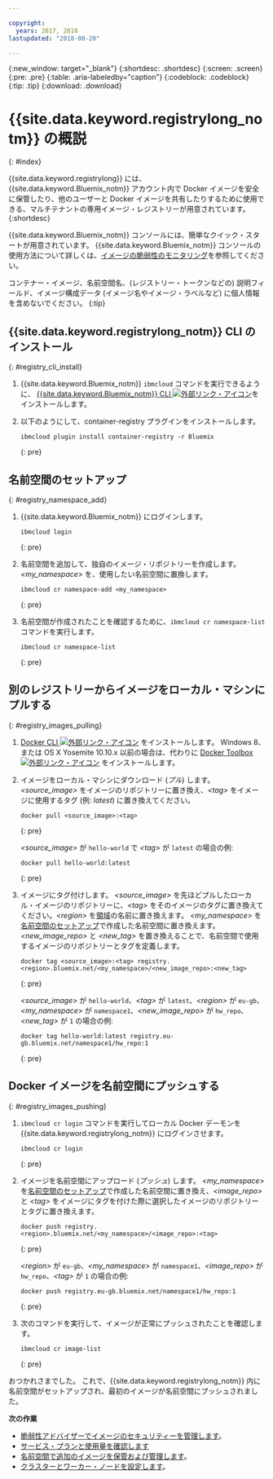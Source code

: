 ```yaml
---

copyright:
  years: 2017, 2018
lastupdated: "2018-08-20"

---
```


{:new_window: target="_blank"}
{:shortdesc: .shortdesc}
{:screen: .screen}
{:pre: .pre}
{:table: .aria-labeledby="caption"}
{:codeblock: .codeblock}
{:tip: .tip}
{:download: .download}



# {{site.data.keyword.registrylong_notm}} の概説
{: #index}

{{site.data.keyword.registrylong}} には、{{site.data.keyword.Bluemix_notm}} アカウント内で Docker イメージを安全に保管したり、他のユーザーと Docker イメージを共有したりするために使用できる、マルチテナントの専用イメージ・レジストリーが用意されています。
{:shortdesc}

{{site.data.keyword.Bluemix_notm}} コンソールには、簡単なクイック・スタートが用意されています。 {{site.data.keyword.Bluemix_notm}} コンソールの使用方法について詳しくは、[イメージの脆弱性のモニタリング](registry_ui.html)を参照してください。

コンテナー・イメージ、名前空間名、(レジストリー・トークンなどの) 説明フィールド、イメージ構成データ (イメージ名やイメージ・ラベルなど) に個人情報を含めないでください。
{:tip}



## {{site.data.keyword.registrylong_notm}} CLI のインストール
{: #registry_cli_install}

1.  {{site.data.keyword.Bluemix_notm}} `ibmcloud` コマンドを実行できるように、 [{{site.data.keyword.Bluemix_notm}} CLI ![外部リンク・アイコン](../../icons/launch-glyph.svg "外部リンク・アイコン")](http://clis.ng.bluemix.net/ui/home.html)をインストールします。
2.  以下のようにして、container-registry プラグインをインストールします。

    ```
    ibmcloud plugin install container-registry -r Bluemix
    ```
    {: pre}


## 名前空間のセットアップ
{: #registry_namespace_add}

1.  {{site.data.keyword.Bluemix_notm}} にログインします。

    ```
    ibmcloud login
    ```
    {: pre}

2.  名前空間を追加して、独自のイメージ・リポジトリーを作成します。 _&lt;my_namespace&gt;_ を、使用したい名前空間に置換します。

    ```
    ibmcloud cr namespace-add <my_namespace>
    ```
    {: pre}

3.  名前空間が作成されたことを確認するために、`ibmcloud cr namespace-list` コマンドを実行します。

    ```
    ibmcloud cr namespace-list
    ```
    {: pre}




## 別のレジストリーからイメージをローカル・マシンにプルする
{: #registry_images_pulling}

1.  [Docker CLI ![外部リンク・アイコン](../../icons/launch-glyph.svg "外部リンク・アイコン")](https://www.docker.com/community-edition#/download) をインストールします。 Windows 8、または OS X Yosemite 10.10.x 以前の場合は、代わりに [Docker Toolbox ![外部リンク・アイコン](../../icons/launch-glyph.svg "外部リンク・アイコン")](https://docs.docker.com/toolbox/) をインストールします。

2.  イメージをローカル・マシンにダウンロード (_プル_) します。 _&lt;source_image&gt;_ をイメージのリポジトリーに置き換え、_&lt;tag&gt;_ をイメージに使用するタグ (例: _latest_) に置き換えてください。

    ```
    docker pull <source_image>:<tag>
    ```
    {: pre}

    _&lt;source_image&gt;_ が `hello-world` で _&lt;tag&gt;_ が `latest` の場合の例:

    ```
    docker pull hello-world:latest
    ```
    {: pre}

3.  イメージにタグ付けします。 _&lt;source_image&gt;_ を先ほどプルしたローカル・イメージのリポジトリーに、_&lt;tag&gt;_ をそのイメージのタグに置き換えてください。_&lt;region&gt;_ を[領域](registry_overview.html#registry_regions)の名前に置き換えます。 _&lt;my_namespace&gt;_ を[名前空間のセットアップ](index.html#registry_namespace_add)で作成した名前空間に置き換えます。 _&lt;new_image_repo&gt;_ と _&lt;new_tag&gt;_ を置き換えることで、名前空間で使用するイメージのリポジトリーとタグを定義します。

    ```
    docker tag <source_image>:<tag> registry.<region>.bluemix.net/<my_namespace>/<new_image_repo>:<new_tag>
    ```
    {: pre}

    _&lt;source_image&gt;_ が `hello-world`、_&lt;tag&gt;_ が `latest`、_&lt;region&gt;_ が `eu-gb`、_&lt;my_namespace&gt;_ が `namespace1`、_&lt;new_image_repo&gt;_ が `hw_repo`、_&lt;new_tag&gt;_ が `1` の場合の例:

    ```
    docker tag hello-world:latest registry.eu-gb.bluemix.net/namespace1/hw_repo:1
    ```
    {: pre}



## Docker イメージを名前空間にプッシュする
{: #registry_images_pushing}

1.  `ibmcloud cr login` コマンドを実行してローカル Docker デーモンを {{site.data.keyword.registrylong_notm}} にログインさせます。

    ```
    ibmcloud cr login
    ```
    {: pre}

2.  イメージを名前空間にアップロード (_プッシュ_) します。 _&lt;my_namespace&gt;_ を[名前空間のセットアップ](index.html#registry_namespace_add)で作成した名前空間に置き換え、_&lt;image_repo&gt;_ と _&lt;tag&gt;_ をイメージにタグを付けた際に選択したイメージのリポジトリーとタグに置き換えます。

    ```
    docker push registry.<region>.bluemix.net/<my_namespace>/<image_repo>:<tag>
    ```
    {: pre}

    _&lt;region&gt;_ が `eu-gb`、_&lt;my_namespace&gt;_ が `namespace1`、_&lt;image_repo&gt;_ が `hw_repo`、_&lt;tag&gt;_ が `1` の場合の例:

    ```
    docker push registry.eu-gb.bluemix.net/namespace1/hw_repo:1
    ```
    {: pre}

3.  次のコマンドを実行して、イメージが正常にプッシュされたことを確認します。

    ```
    ibmcloud cr image-list
    ```
    {: pre}


おつかれさまでした。 これで、{{site.data.keyword.registrylong_notm}} 内に名前空間がセットアップされ、最初のイメージが名前空間にプッシュされました。


**次の作業**

-   [脆弱性アドバイザーでイメージのセキュリティーを管理します](../va/va_index.html)。
-   [サービス・プランと使用量を確認します](registry_overview.html#registry_plans)
-   [名前空間で追加のイメージを保管および管理します](registry_images_.html)。
-   [クラスターとワーカー・ノードを設定します](/docs/containers/cs_clusters.html#clusters)。



